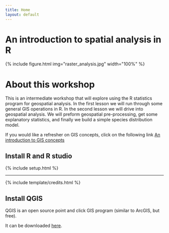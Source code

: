 ```yaml
---
title: Home
layout: default
---
```


# An introduction to spatial analysis in R

{% include figure.html img="raster_analysis.jpg" width="100%" %}

# About this workshop

This is an intermediate workshop that will explore using the R statistics program for geospatial analysis.
In the first lesson we will run through some general GIS operations in R.
In the second lesson we will drive into geospatial analysis. We will preform geospatial pre-processing, get some explanatory statistics, and finally we build a simple species distribution model.

If you would like a refresher on GIS concepts, click on the following link <a href='https://datacarpentry.org/organization-geospatial/'>An introduction to GIS concepts</a>


## Install R and R studio

{% include setup.html %}

------

{% include template/credits.html %}

## Install QGIS

QGIS is an open source point and click GIS program (similar to ArcGIS, but free). 

It can be downloaded <a href='https://www.qgis.org' target='_blank'>here</a>.
